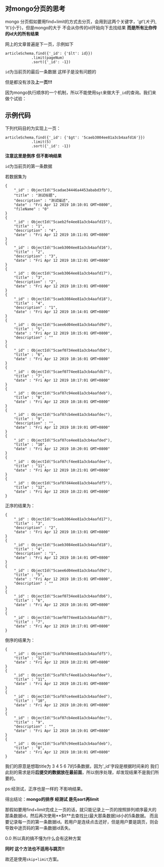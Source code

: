 ## 对mongo分页的思考


mongo 分页假如要用find+limit的方式去分页，会用到这两个关键字，'$gt'(大于),'$lt'(小于)，但是mongo的大于 不会从你传的id开始向下去找结果 **而是所有比你传的id大的所有结果**


网上的文章普遍是下一页，示例如下

	articleSchema.find({'_id': {'$lt': id}})
	            .limit(pageNum)
	            .sort({'_id': -1})

`id`为当前页的最后一条数据 这样子是没有问题的

但是都没有涉及**上一页!!!**

因为mongo执行顺序的一个机制，所以不能使用`$gt`来做大于`_id`的查询。我们来做个试验：

## 示例代码

下列代码目的为实现上一页：
	
	articleSchema.find({'_id': {'$gt': '5caeb3004ee81a3cb4aafd16'}})
				.limit(5)
				.sort({'_id': -1})

**注意这里是倒序 但不影响结果**

`id`为当前页的第一条数据

若数据集为 

	{ 
	    "_id" : ObjectId("5cadae34446a4453ababd3fb"), 
	    "title" : "测试标题", 
	    "description" : "测试描述", 
	    "date" : "Fri Apr 12 2019 10:10:01 GMT+0800", 
	    "fileName" : "0"
	}
	{ 
	    "_id" : ObjectId("5caeb2fe4ee81a3cb4aafd15"), 
	    "title" : "1", 
	    "description" : "4", 
	    "date" : "Fri Apr 12 2019 10:11:01 GMT+0800"
	}
	{ 
	    "_id" : ObjectId("5caeb3004ee81a3cb4aafd16"), 
	    "title" : "2", 
	    "description" : "3", 
	    "date" : "Fri Apr 12 2019 10:12:01 GMT+0800"
	}
	{ 
	    "_id" : ObjectId("5caeb3064ee81a3cb4aafd17"), 
	    "title" : "3", 
	    "description" : "2", 
	    "date" : "Fri Apr 12 2019 10:13:01 GMT+0800"
	}
	{ 
	    "_id" : ObjectId("5caeb3084ee81a3cb4aafd18"), 
	    "title" : "4", 
	    "description" : "1", 
	    "date" : "Fri Apr 12 2019 10:14:01 GMT+0800"
	}
	{ 
	    "_id" : ObjectId("5caee6d04ee81a3cb4aafd9d"), 
	    "title" : "5", 
	    "date" : "Fri Apr 12 2019 10:15:01 GMT+0800", 
	    "description" : ""
	}
	{ 
	    "_id" : ObjectId("5caef0734ee81a3cb4aafdb6"), 
	    "title" : "6", 
	    "date" : "Fri Apr 12 2019 10:16:01 GMT+0800"
	}
	{ 
	    "_id" : ObjectId("5caef0774ee81a3cb4aafdb7"), 
	    "title" : "7", 
	    "date" : "Fri Apr 12 2019 10:17:01 GMT+0800"
	}
	{ 
	    "_id" : ObjectId("5caf07c94ee81a3cb4aafdeb"), 
	    "title" : "8", 
	    "date" : "Fri Apr 12 2019 10:18:01 GMT+0800"
	}
	{ 
	    "_id" : ObjectId("5caf07cb4ee81a3cb4aafdec"), 
	    "title" : "9", 
	    "description" : "", 
	    "date" : "Fri Apr 12 2019 10:19:01 GMT+0800"
	}
	{ 
	    "_id" : ObjectId("5caf07ce4ee81a3cb4aafded"), 
	    "title" : "10", 
	    "date" : "Fri Apr 12 2019 10:20:01 GMT+0800"
	}
	{ 
	    "_id" : ObjectId("5caf07cf4ee81a3cb4aafdee"), 
	    "title" : "11", 
	    "date" : "Fri Apr 12 2019 10:21:01 GMT+0800"
	}
	{ 
	    "_id" : ObjectId("5caf07d44ee81a3cb4aafdf5"), 
	    "title" : "12", 
	    "date" : "Fri Apr 12 2019 10:22:01 GMT+0800"
	}

正序的结果为：

	{ 
	    "_id" : ObjectId("5caeb3064ee81a3cb4aafd17"), 
	    "title" : "3", 
	    "description" : "2", 
	    "date" : "Fri Apr 12 2019 10:13:01 GMT+0800"
	}
	{ 
	    "_id" : ObjectId("5caeb3084ee81a3cb4aafd18"), 
	    "title" : "4", 
	    "description" : "1", 
	    "date" : "Fri Apr 12 2019 10:14:01 GMT+0800"
	}
	{ 
	    "_id" : ObjectId("5caee6d04ee81a3cb4aafd9d"), 
	    "title" : "5", 
	    "date" : "Fri Apr 12 2019 10:15:01 GMT+0800", 
	    "description" : ""
	}
	{ 
	    "_id" : ObjectId("5caef0734ee81a3cb4aafdb6"), 
	    "title" : "6", 
	    "date" : "Fri Apr 12 2019 10:16:01 GMT+0800"
	}
	{ 
	    "_id" : ObjectId("5caef0774ee81a3cb4aafdb7"), 
	    "title" : "7", 
	    "date" : "Fri Apr 12 2019 10:17:01 GMT+0800"
	}

倒序的结果为：

	{ 
	    "_id" : ObjectId("5caf07d44ee81a3cb4aafdf5"), 
	    "title" : "12", 
	    "date" : "Fri Apr 12 2019 10:22:01 GMT+0800"
	}
	{ 
	    "_id" : ObjectId("5caf07cf4ee81a3cb4aafdee"), 
	    "title" : "11", 
	    "date" : "Fri Apr 12 2019 10:21:01 GMT+0800"
	}
	{ 
	    "_id" : ObjectId("5caf07ce4ee81a3cb4aafded"), 
	    "title" : "10", 
	    "date" : "Fri Apr 12 2019 10:20:01 GMT+0800"
	}
	{ 
	    "_id" : ObjectId("5caf07cb4ee81a3cb4aafdec"), 
	    "title" : "9", 
	    "description" : "", 
	    "date" : "Fri Apr 12 2019 10:19:01 GMT+0800"
	}
	{ 
	    "_id" : ObjectId("5caf07c94ee81a3cb4aafdeb"), 
	    "title" : "8", 
	    "date" : "Fri Apr 12 2019 10:18:01 GMT+0800"
	}

我们的原意是想取title为 3 4 5 6 7的5条数据，因为'_id'字段是根据时间来的 我们此刻的需求是将**后提交的数据放在最前面**，所以倒序处理，却发现结果不是我们所要的。
 
ps:经测试，正序也是一样的 不影响结果。


得出结论：**mongo的排序 经测试 是先sort再limit**

那假如要用find+limit完成上一页的话，就只能记录上一页的按照排列顺序最大的那条数据id，然后再次使用**$lt**去查找比(最大那条数据)id小的5条数据。 而且要记录每一页的第一条数据id。若用户是连续点击还好，但是用户要是跳页，则会导致中途页码的第一条数据id丢失。

0.0 所以真的搞不懂为什么会有这种方案

**同时 这个方法也不适用与跳页!!**

故还是使用`skip+limit`方案。